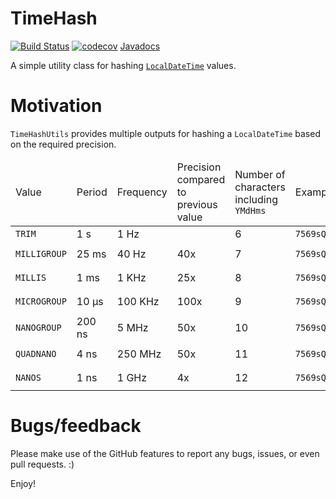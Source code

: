 # TimeHash

[![Build Status](https://travis-ci.org/h-j-k/timehash.svg?branch=master)](https://travis-ci.org/h-j-k/timehash) 
[![codecov](https://codecov.io/gh/h-j-k/timehash/branch/master/graph/badge.svg)](https://codecov.io/gh/h-j-k/timehash)
[Javadocs](https://h-j-k.github.io/timehash/javadoc)

A simple utility class for hashing [`LocalDateTime`][1] values.

# Motivation

`TimeHashUtils` provides multiple outputs for hashing a `LocalDateTime` based on the required precision.

 <table summary="Value description">
    <thead>
        <tr>
            <td>Value</td>
            <td>Period</td>
            <td>Frequency</td>
            <td>Precision compared to previous value</td>
            <td>Number of characters including <code>YMdHms</code></td>
            <td>Example</td>
            <td><code>LocalDateTime</code> value</td>
        </tr>
    </thead>
    <tbody>
        <tr>
            <td><code>TRIM</code></td>
            <td>1 s</td>
            <td>1 Hz</td>
            <td>&nbsp;</td>
            <td>6</td>
            <td><code>7569sQ</code></td>
            <td><code>2017-01-02T03:45:06</code></td>
        </tr>
        <tr>
            <td><code>MILLIGROUP</code></td>
            <td>25 ms</td>
            <td>40 Hz</td>
            <td>40x</td>
            <td>7</td>
            <td><code>7569sQg</code></td>
            <td><code>2017-01-02T03:45:06.775</code></td>
        </tr>
        <tr>
            <td><code>MILLIS</code></td>
            <td>1 ms</td>
            <td>1 KHz</td>
            <td>25x</td>
            <td>8</td>
            <td><code>7569sQNT</code></td>
            <td><code>2017-01-02T03:45:06.789</code></td>
        </tr>
        <tr>
            <td><code>MICROGROUP</code></td>
            <td>10 μs</td>
            <td>100 KHz</td>
            <td>100x</td>
            <td>9</td>
            <td><code>7569sQkHn</code></td>
            <td><code>2017-01-02T03:45:06.789010</code></td>
        </tr>
        <tr>
            <td><code>NANOGROUP</code></td>
            <td>200 ns</td>
            <td>5 MHz</td>
            <td>50x</td>
            <td>10</td>
            <td><code>7569sQlhJn</code></td>
            <td><code>2017-01-02T03:45:06.789012200</code></td>
        </tr>
        <tr>
            <td><code>QUADNANO</code></td>
            <td>4 ns</td>
            <td>250 MHz</td>
            <td>50x</td>
            <td>11</td>
            <td><code>7569sQnCdML</code></td>
            <td><code>2017-01-02T03:45:06.789012344</code></td>
        </tr>
        <tr>
            <td><code>NANOS</code></td>
            <td>1 ns</td>
            <td>1 GHz</td>
            <td>4x</td>
            <td>12</td>
            <td><code>7569sQ78fTKF</code></td>
            <td><code>2017-01-02T03:45:06.789012345</code></td>
        </tr>
    </tbody>
 </table>

# Bugs/feedback

Please make use of the GitHub features to report any bugs, issues, or even pull requests. :)

Enjoy!

[1]: https://docs.oracle.com/javase/8/docs/api/java/time/LocalDateTime.html